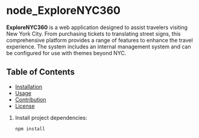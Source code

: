 # node_ExploreNYC360

**ExploreNYC360** is a web application designed to assist travelers visiting New York City. From purchasing tickets to translating street signs, this comprehensive platform provides a range of features to enhance the travel experience. The system includes an internal management system and can be configured for use with themes beyond NYC.

## Table of Contents
- [Installation](#installation)
- [Usage](#usage)
- [Contribution](#contribution)
- [License](#license)

1. Install project dependencies:

   ```bash
   npm install